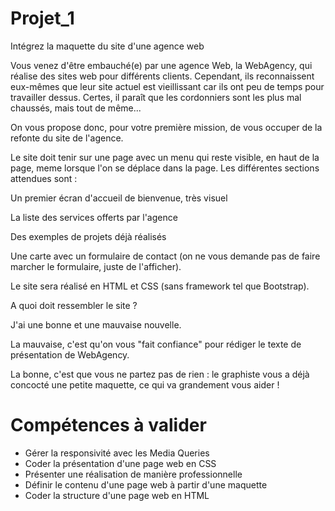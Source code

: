 # Projet_1
Intégrez la maquette du site d'une agence web

Vous venez d'être embauché(e) par une agence Web, la WebAgency, qui réalise des sites web pour différents clients. Cependant, ils reconnaissent eux-mêmes que leur site actuel est vieillissant car ils ont peu de temps pour travailler dessus. Certes, il paraît que les cordonniers sont les plus mal chaussés, mais tout de même...

On vous propose donc, pour votre première mission, de vous occuper de la refonte du site de l'agence.

Le site doit tenir sur une page avec un menu qui reste visible, en haut de la page, meme lorsque l'on se déplace dans la page. Les différentes sections attendues sont :

Un premier écran d'accueil de bienvenue, très visuel

La liste des services offerts par l'agence

Des exemples de projets déjà réalisés

Une carte avec un formulaire de contact (on ne vous demande pas de faire marcher le formulaire, juste de l'afficher).

Le site sera réalisé en HTML et CSS (sans framework tel que Bootstrap).

A quoi doit ressembler le site ?

J'ai une bonne et une mauvaise nouvelle.

La mauvaise, c'est qu'on vous "fait confiance" pour rédiger le texte de présentation de WebAgency.

La bonne, c'est que vous ne partez pas de rien : le graphiste vous a déjà concocté une petite maquette, ce qui va grandement vous aider !

# Compétences à valider

- Gérer la responsivité avec les Media Queries
- Coder la présentation d'une page web en CSS
- Présenter une réalisation de manière professionnelle
- Définir le contenu d'une page web à partir d'une maquette
- Coder la structure d'une page web en HTML
